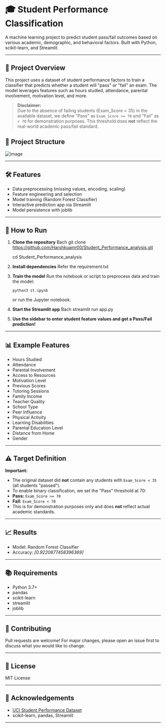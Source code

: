# 🎓 Student Performance Classification

A machine learning project to predict student pass/fail outcomes based on various academic, demographic, and behavioral factors. Built with Python, scikit-learn, and Streamlit.

---

## 🚀 Project Overview

This project uses a dataset of student performance factors to train a classifier that predicts whether a student will "pass" or "fail" an exam. The model leverages features such as hours studied, attendance, parental involvement, motivation level, and more.

> **Disclaimer:**  
> Due to the absence of failing students (Exam_Score < 35) in the available dataset, we define "Pass" as `Exam_Score >= 70` and "Fail" as `< 70` for demonstration purposes. This threshold does **not** reflect the real-world academic pass/fail standard.


## 📂 Project Structure

![image](https://github.com/user-attachments/assets/9ae80e7c-9a64-4e08-9f73-6948e3ab2564)


---

## 🛠️ Features

- Data preprocessing (missing values, encoding, scaling)
- Feature engineering and selection
- Model training (Random Forest Classifier)
- Interactive prediction app via Streamlit
- Model persistence with joblib

---

## 🏁 How to Run

1. **Clone the repository**
Bach
    git clone https://github.com/Harshkuamr00/Student_Performance_analysis.git

    cd Student_Performance_analysis

2. **Install dependencies**
    Refer the requirement.txt

3. **Train the model**
   Run the notebook or script to preprocess data and train the model:
    ```
    python3 st.ipynb
    ```
    or run the Jupyter notebook.

4. **Start the Streamlit app**
Bach
    streamlit run app.py
   

5. **Use the sidebar to enter student feature values and get a Pass/Fail prediction!**

---

## 📊 Example Features

- Hours Studied
- Attendance
- Parental Involvement
- Access to Resources
- Motivation Level
- Previous Scores
- Tutoring Sessions
- Family Income
- Teacher Quality
- School Type
- Peer Influence
- Physical Activity
- Learning Disabilities
- Parental Education Level
- Distance from Home
- Gender

---

## ⚠️ Target Definition

**Important:**  
- The original dataset did **not** contain any students with `Exam_Score < 35` (all students "passed").
- To enable binary classification, we set the "Pass" threshold at 70:
- **Pass:** `Exam_Score >= 70`
- **Fail:** `Exam_Score < 70`
- This is for demonstration purposes only and does **not** reflect actual academic standards.

---

## 📈 Results

- Model: Random Forest Classifier
- Accuracy: _[0.9220877458396369]_

---

## 📚 Requirements

- Python 3.7+
- pandas
- scikit-learn
- streamlit
- joblib

---

## 🤝 Contributing

Pull requests are welcome! For major changes, please open an issue first to discuss what you would like to change.

---

## 📄 License

MIT License

---

## 🙏 Acknowledgements

- [UCI Student Performance Dataset](https://www.kaggle.com/datasets/lainguyn123/student-performance-factors)
- scikit-learn, pandas, Streamlit

---






